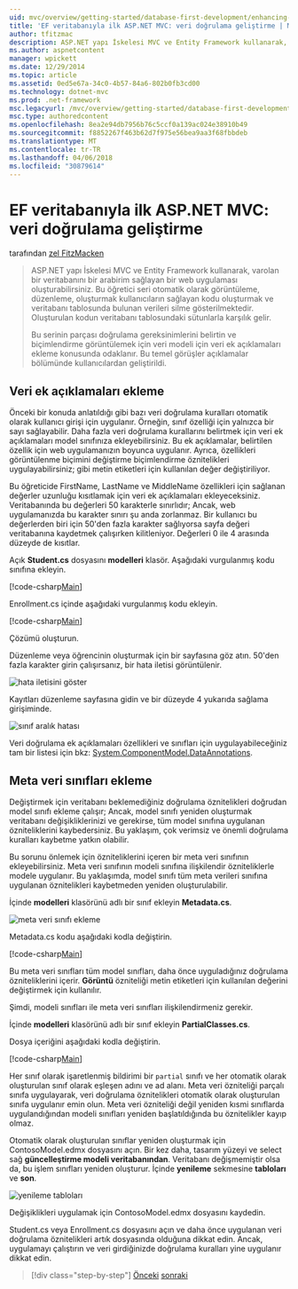 ```yaml
---
uid: mvc/overview/getting-started/database-first-development/enhancing-data-validation
title: 'EF veritabanıyla ilk ASP.NET MVC: veri doğrulama geliştirme | Microsoft Docs'
author: tfitzmac
description: ASP.NET yapı İskelesi MVC ve Entity Framework kullanarak, varolan bir veritabanını bir arabirim sağlayan bir web uygulaması oluşturabilirsiniz. Bu öğretici seri...
ms.author: aspnetcontent
manager: wpickett
ms.date: 12/29/2014
ms.topic: article
ms.assetid: 0ed5e67a-34c0-4b57-84a6-802b0fb3cd00
ms.technology: dotnet-mvc
ms.prod: .net-framework
msc.legacyurl: /mvc/overview/getting-started/database-first-development/enhancing-data-validation
msc.type: authoredcontent
ms.openlocfilehash: 8ea2e94db7956b76c5ccf0a139ac024e38910b49
ms.sourcegitcommit: f8852267f463b62d7f975e56bea9aa3f68fbbdeb
ms.translationtype: MT
ms.contentlocale: tr-TR
ms.lasthandoff: 04/06/2018
ms.locfileid: "30879614"
---
```

<a name="ef-database-first-with-aspnet-mvc-enhancing-data-validation"></a>EF veritabanıyla ilk ASP.NET MVC: veri doğrulama geliştirme
====================
tarafından [zel FitzMacken](https://github.com/tfitzmac)

> ASP.NET yapı İskelesi MVC ve Entity Framework kullanarak, varolan bir veritabanını bir arabirim sağlayan bir web uygulaması oluşturabilirsiniz. Bu öğretici seri otomatik olarak görüntüleme, düzenleme, oluşturmak kullanıcıların sağlayan kodu oluşturmak ve veritabanı tablosunda bulunan verileri silme gösterilmektedir. Oluşturulan kodun veritabanı tablosundaki sütunlarla karşılık gelir.
> 
> Bu serinin parçası doğrulama gereksinimlerini belirtin ve biçimlendirme görüntülemek için veri modeli için veri ek açıklamaları ekleme konusunda odaklanır. Bu temel görüşler açıklamalar bölümünde kullanıcılardan geliştirildi.


## <a name="add-data-annotations"></a>Veri ek açıklamaları ekleme

Önceki bir konuda anlatıldığı gibi bazı veri doğrulama kuralları otomatik olarak kullanıcı girişi için uygulanır. Örneğin, sınıf özelliği için yalnızca bir sayı sağlayabilir. Daha fazla veri doğrulama kurallarını belirtmek için veri ek açıklamaları model sınıfınıza ekleyebilirsiniz. Bu ek açıklamalar, belirtilen özellik için web uygulamanızın boyunca uygulanır. Ayrıca, özellikleri görüntülenme biçimini değiştirme biçimlendirme öznitelikleri uygulayabilirsiniz; gibi metin etiketleri için kullanılan değer değiştiriliyor.

Bu öğreticide FirstName, LastName ve MiddleName özellikleri için sağlanan değerler uzunluğu kısıtlamak için veri ek açıklamaları ekleyeceksiniz. Veritabanında bu değerleri 50 karakterle sınırlıdır; Ancak, web uygulamanızda bu karakter sınırı şu anda zorlanmaz. Bir kullanıcı bu değerlerden biri için 50'den fazla karakter sağlıyorsa sayfa değeri veritabanına kaydetmek çalışırken kilitleniyor. Değerleri 0 ile 4 arasında düzeyde de kısıtlar.

Açık **Student.cs** dosyasını **modelleri** klasör. Aşağıdaki vurgulanmış kodu sınıfına ekleyin.

[!code-csharp[Main](enhancing-data-validation/samples/sample1.cs?highlight=5,15,17,20)]

Enrollment.cs içinde aşağıdaki vurgulanmış kodu ekleyin.

[!code-csharp[Main](enhancing-data-validation/samples/sample2.cs?highlight=5,10)]

Çözümü oluşturun.

Düzenleme veya öğrencinin oluşturmak için bir sayfasına göz atın. 50'den fazla karakter girin çalışırsanız, bir hata iletisi görüntülenir.

![hata iletisini göster](enhancing-data-validation/_static/image1.png)

Kayıtları düzenleme sayfasına gidin ve bir düzeyde 4 yukarıda sağlama girişiminde.

![sınıf aralık hatası](enhancing-data-validation/_static/image2.png)

Veri doğrulama ek açıklamaları özellikleri ve sınıfları için uygulayabileceğiniz tam bir listesi için bkz: [System.ComponentModel.DataAnnotations](https://msdn.microsoft.com/library/system.componentmodel.dataannotations.aspx).

## <a name="add-metadata-classes"></a>Meta veri sınıfları ekleme

Değiştirmek için veritabanı beklemediğiniz doğrulama öznitelikleri doğrudan model sınıfı ekleme çalışır; Ancak, model sınıfı yeniden oluşturmak veritabanı değişikliklerinizi ve gerekirse, tüm model sınıfına uygulanan özniteliklerini kaybedersiniz. Bu yaklaşım, çok verimsiz ve önemli doğrulama kuralları kaybetme yatkın olabilir.

Bu sorunu önlemek için özniteliklerini içeren bir meta veri sınıfının ekleyebilirsiniz. Meta veri sınıfının modeli sınıfına ilişkilendir özniteliklerle modele uygulanır. Bu yaklaşımda, model sınıfı tüm meta verileri sınıfına uygulanan öznitelikleri kaybetmeden yeniden oluşturulabilir.

İçinde **modelleri** klasörünü adlı bir sınıf ekleyin **Metadata.cs**.

![meta veri sınıfı ekleme](enhancing-data-validation/_static/image3.png)

Metadata.cs kodu aşağıdaki kodla değiştirin.

[!code-csharp[Main](enhancing-data-validation/samples/sample3.cs)]

Bu meta veri sınıfları tüm model sınıfları, daha önce uyguladığınız doğrulama özniteliklerini içerir. **Görüntü** özniteliği metin etiketleri için kullanılan değerini değiştirmek için kullanılır.

Şimdi, modeli sınıfları ile meta veri sınıfları ilişkilendirmeniz gerekir.

İçinde **modelleri** klasörünü adlı bir sınıf ekleyin **PartialClasses.cs**.

Dosya içeriğini aşağıdaki kodla değiştirin.

[!code-csharp[Main](enhancing-data-validation/samples/sample4.cs)]

Her sınıf olarak işaretlenmiş bildirimi bir `partial` sınıfı ve her otomatik olarak oluşturulan sınıf olarak eşleşen adını ve ad alanı. Meta veri özniteliği parçalı sınıfa uygulayarak, veri doğrulama öznitelikleri otomatik olarak oluşturulan sınıfa uygulanır emin olun. Meta veri özniteliği değil yeniden kısmi sınıflarda uygulandığından modeli sınıfları yeniden başlatıldığında bu öznitelikler kayıp olmaz.

Otomatik olarak oluşturulan sınıflar yeniden oluşturmak için ContosoModel.edmx dosyasını açın. Bir kez daha, tasarım yüzeyi ve select sağ **güncelleştirme modeli veritabanından**. Veritabanı değişmemiştir olsa da, bu işlem sınıfları yeniden oluşturur. İçinde **yenileme** sekmesine **tabloları** ve **son**.

![yenileme tabloları](enhancing-data-validation/_static/image4.png)

Değişiklikleri uygulamak için ContosoModel.edmx dosyasını kaydedin.

Student.cs veya Enrollment.cs dosyasını açın ve daha önce uygulanan veri doğrulama öznitelikleri artık dosyasında olduğuna dikkat edin. Ancak, uygulamayı çalıştırın ve veri girdiğinizde doğrulama kuralları yine uygulanır dikkat edin.

> [!div class="step-by-step"]
> [Önceki](customizing-a-view.md)
> [sonraki](publish-to-azure.md)
